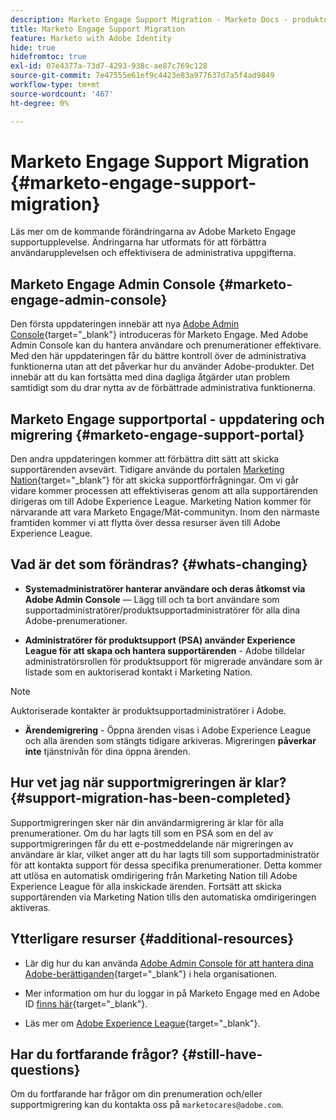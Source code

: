 ```yaml
---
description: Marketo Engage Support Migration - Marketo Docs - produktdokumentation
title: Marketo Engage Support Migration
feature: Marketo with Adobe Identity
hide: true
hidefromtoc: true
exl-id: 07e4377a-73d7-4293-938c-ae87c769c128
source-git-commit: 7e47555e61ef9c4423e83a977637d7a5f4ad9849
workflow-type: tm+mt
source-wordcount: '467'
ht-degree: 0%

---
```


# Marketo Engage Support Migration {#marketo-engage-support-migration}

Läs mer om de kommande förändringarna av Adobe Marketo Engage supportupplevelse. Ändringarna har utformats för att förbättra användarupplevelsen och effektivisera de administrativa uppgifterna.

## Marketo Engage Admin Console {#marketo-engage-admin-console}

Den första uppdateringen innebär att nya [Adobe Admin Console](https://helpx.adobe.com/se/enterprise/admin-guide.html){target="_blank"} introduceras för Marketo Engage. Med Adobe Admin Console kan du hantera användare och prenumerationer effektivare. Med den här uppdateringen får du bättre kontroll över de administrativa funktionerna utan att det påverkar hur du använder Adobe-produkter. Det innebär att du kan fortsätta med dina dagliga åtgärder utan problem samtidigt som du drar nytta av de förbättrade administrativa funktionerna.

## Marketo Engage supportportal - uppdatering och migrering {#marketo-engage-support-portal}

Den andra uppdateringen kommer att förbättra ditt sätt att skicka supportärenden avsevärt. Tidigare använde du portalen [Marketing Nation](https://nation.marketo.com/){target="_blank"} för att skicka supportförfrågningar. Om vi går vidare kommer processen att effektiviseras genom att alla supportärenden dirigeras om till Adobe Experience League. Marketing Nation kommer för närvarande att vara Marketo Engage/Mät-communityn. Inom den närmaste framtiden kommer vi att flytta över dessa resurser även till Adobe Experience League.

## Vad är det som förändras? {#whats-changing}

* **Systemadministratörer hanterar användare och deras åtkomst via Adobe Admin Console** — Lägg till och ta bort användare som supportadministratörer/produktsupportadministratörer för alla dina Adobe-prenumerationer.

* **Administratörer för produktsupport (PSA) använder Experience League för att skapa och hantera supportärenden** - Adobe tilldelar administratörsrollen för produktsupport för migrerade användare som är listade som en auktoriserad kontakt i Marketing Nation.

>[!NOTE]
>
>Auktoriserade kontakter är produktsupportadministratörer i Adobe.

* **Ärendemigrering** - Öppna ärenden visas i Adobe Experience League och alla ärenden som stängts tidigare arkiveras. Migreringen **påverkar inte** tjänstnivån för dina öppna ärenden.

## Hur vet jag när supportmigreringen är klar? {#support-migration-has-been-completed}

Supportmigreringen sker när din användarmigrering är klar för alla prenumerationer. Om du har lagts till som en PSA som en del av supportmigreringen får du ett e-postmeddelande när migreringen av användare är klar, vilket anger att du har lagts till som supportadministratör för att kontakta support för dessa specifika prenumerationer. Detta kommer att utlösa en automatisk omdirigering från Marketing Nation till Adobe Experience League för alla inskickade ärenden. Fortsätt att skicka supportärenden via Marketing Nation tills den automatiska omdirigeringen aktiveras.

## Ytterligare resurser {#additional-resources}

* Lär dig hur du kan använda [Adobe Admin Console för att hantera dina Adobe-berättiganden](https://helpx.adobe.com/enterprise/using/admin-roles.html){target="_blank"} i hela organisationen.

* Mer information om hur du loggar in på Marketo Engage med en Adobe ID [finns här](/help/marketo/product-docs/administration/marketo-with-adobe-identity/user-sign-in-with-adobe-id.md){target="_blank"}.

* Läs mer om [Adobe Experience League](https://experienceleague.adobe.com/?lang=sv#home){target="_blank"}.

## Har du fortfarande frågor? {#still-have-questions}

Om du fortfarande har frågor om din prenumeration och/eller supportmigrering kan du kontakta oss på `marketocares@adobe.com`.
